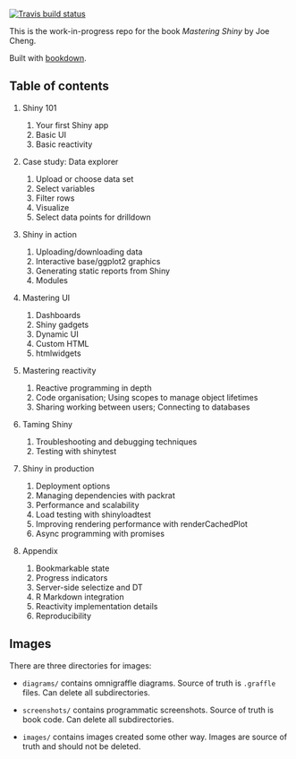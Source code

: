 <!-- badges: start -->
[![Travis build status](https://travis-ci.org/jcheng5/shiny-book.svg?branch=master)](https://travis-ci.org/jcheng5/shiny-book)
<!-- badges: end -->

This is the work-in-progress repo for the book _Mastering Shiny_ by Joe Cheng.

Built with [bookdown](https://bookdown.org/yihui/bookdown/).

## Table of contents

1. Shiny 101
    1. Your first Shiny app
    2. Basic UI
    3. Basic reactivity

2. Case study: Data explorer
    1. Upload or choose data set
    2. Select variables
    3. Filter rows
    4. Visualize
    5. Select data points for drilldown

3. Shiny in action
    1. Uploading/downloading data
    2. Interactive base/ggplot2 graphics
    3. Generating static reports from Shiny
    5. Modules

4. Mastering UI
    1. Dashboards
    2. Shiny gadgets
    3. Dynamic UI
    4. Custom HTML
    5. htmlwidgets

5. Mastering reactivity
    1. Reactive programming in depth
    2. Code organisation; Using scopes to manage object lifetimes
    3. Sharing working between users; Connecting to databases

5. Taming Shiny
    1. Troubleshooting and debugging techniques
    3. Testing with shinytest

6. Shiny in production
    1. Deployment options
    2. Managing dependencies with packrat
    3. Performance and scalability
    4. Load testing with shinyloadtest
    5. Improving rendering performance with renderCachedPlot
    6. Async programming with promises

7. Appendix
    1. Bookmarkable state
    2. Progress indicators
    3. Server-side selectize and DT
    4. R Markdown integration
    6. Reactivity implementation details
    7. Reproducibility

## Images

There are three directories for images:

* `diagrams/` contains omnigraffle diagrams. Source of truth is `.graffle` 
  files. Can delete all subdirectories.
  
* `screenshots/` contains programmatic screenshots. Source of truth is 
  book code. Can delete all subdirectories.
  
* `images/` contains images created some other way. Images are source of
  truth and should not be deleted.
